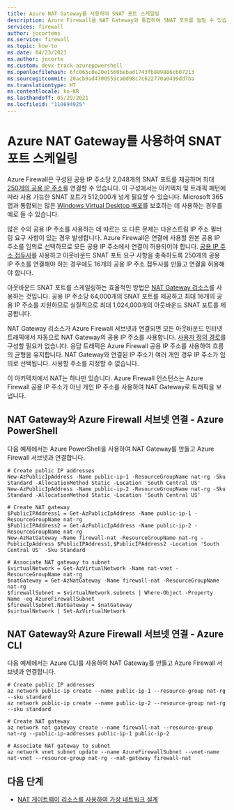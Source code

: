 ```yaml
---
title: Azure NAT Gateway를 사용하여 SNAT 포트 스케일링
description: Azure Firewall을 NAT Gateway와 통합하여 SNAT 포트를 늘릴 수 있습니다.
services: firewall
author: jocortems
ms.service: firewall
ms.topic: how-to
ms.date: 04/23/2021
ms.author: jocorte
ms.custom: devx-track-azurepowershell
ms.openlocfilehash: 6fc065c0e20e1560bebad1743fb889886cb07213
ms.sourcegitcommit: 20acb9ad4700559ca0d98c7c622770a0499dd7ba
ms.translationtype: HT
ms.contentlocale: ko-KR
ms.lasthandoff: 05/29/2021
ms.locfileid: "110694925"
---
```

# <a name="scale-snat-ports-with-azure-nat-gateway"></a>Azure NAT Gateway를 사용하여 SNAT 포트 스케일링

Azure Firewall은 구성된 공용 IP 주소당 2,048개의 SNAT 포트를 제공하며 최대 [250개의 공용 IP 주소](./deploy-multi-public-ip-powershell.md)를 연결할 수 있습니다. 이 구성에서는 아키텍처 및 트래픽 패턴에 따라 사용 가능한 SNAT 포트가 512,000개 넘게 필요할 수 있습니다. Microsoft 365 앱과 통합되는 많은 [Windows Virtual Desktop 배포](./protect-windows-virtual-desktop.md)를 보호하는 데 사용하는 경우를 예로 들 수 있습니다.

많은 수의 공용 IP 주소를 사용하는 데 따르는 또 다른 문제는 다운스트림 IP 주소 필터링 요구 사항이 있는 경우 발생합니다. Azure Firewall은 연결에 사용할 원본 공용 IP 주소를 임의로 선택하므로 모든 공용 IP 주소에서 연결이 허용되어야 합니다. [공용 IP 주소 접두사](../virtual-network/public-ip-address-prefix.md)를 사용하고 아웃바운드 SNAT 포트 요구 사항을 충족하도록 250개의 공용 IP 주소를 연결해야 하는 경우에도 16개의 공용 IP 주소 접두사를 만들고 연결을 허용해야 합니다.

아웃바운드 SNAT 포트를 스케일링하는 효율적인 방법은 [NAT Gateway 리소스](../virtual-network/nat-overview.md)를 사용하는 것입니다. 공용 IP 주소당 64,000개의 SNAT 포트를 제공하고 최대 16개의 공용 IP 주소를 지원하므로 실질적으로 최대 1,024,000개의 아웃바운드 SNAT 포트를 제공합니다.

NAT Gateway 리소스가 Azure Firewall 서브넷과 연결되면 모든 아웃바운드 인터넷 트래픽에서 자동으로 NAT Gateway의 공용 IP 주소를 사용합니다. [사용자 정의 경로](../virtual-network/tutorial-create-route-table-portal.md)를 구성할 필요가 없습니다. 응답 트래픽은 Azure Firewall 공용 IP 주소를 사용하여 흐름의 균형을 유지합니다. NAT Gateway와 연결된 IP 주소가 여러 개인 경우 IP 주소가 임의로 선택됩니다. 사용할 주소를 지정할 수 없습니다.

이 아키텍처에서 NAT는 하나만 있습니다. Azure Firewall 인스턴스는 Azure Firewall 공용 IP 주소가 아닌 개인 IP 주소를 사용하여 NAT Gateway로 트래픽을 보냅니다.

## <a name="associate-nat-gateway-with-azure-firewall-subnet---azure-powershell"></a>NAT Gateway와 Azure Firewall 서브넷 연결 - Azure PowerShell

다음 예제에서는 Azure PowerShell을 사용하여 NAT Gateway를 만들고 Azure Firewall 서브넷과 연결합니다.

```azurepowershell-interactive
# Create public IP addresses
New-AzPublicIpAddress -Name public-ip-1 -ResourceGroupName nat-rg -Sku Standard -AllocationMethod Static -Location 'South Central US'
New-AzPublicIpAddress -Name public-ip-2 -ResourceGroupName nat-rg -Sku Standard -AllocationMethod Static -Location 'South Central US'

# Create NAT gateway
$PublicIPAddress1 = Get-AzPublicIpAddress -Name public-ip-1 -ResourceGroupName nat-rg
$PublicIPAddress2 = Get-AzPublicIpAddress -Name public-ip-2 -ResourceGroupName nat-rg
New-AzNatGateway -Name firewall-nat -ResourceGroupName nat-rg -PublicIpAddress $PublicIPAddress1,$PublicIPAddress2 -Location 'South Central US' -Sku Standard

# Associate NAT gateway to subnet
$virtualNetwork = Get-AzVirtualNetwork -Name nat-vnet -ResourceGroupName nat-rg
$natGateway = Get-AzNatGateway -Name firewall-nat -ResourceGroupName nat-rg
$firewallSubnet = $virtualNetwork.subnets | Where-Object -Property Name -eq AzureFirewallSubnet
$firewallSubnet.NatGateway = $natGateway
$virtualNetwork | Set-AzVirtualNetwork
```

## <a name="associate-nat-gateway-with-azure-firewall-subnet---azure-cli"></a>NAT Gateway와 Azure Firewall 서브넷 연결 - Azure CLI

다음 예제에서는 Azure CLI를 사용하여 NAT Gateway를 만들고 Azure Firewall 서브넷과 연결합니다.

```azurecli-interactive
# Create public IP addresses
az network public-ip create --name public-ip-1 --resource-group nat-rg --sku standard
az network public-ip create --name public-ip-2 --resource-group nat-rg --sku standard

# Create NAT gateway
az network nat gateway create --name firewall-nat --resource-group nat-rg --public-ip-addresses public-ip-1 public-ip-2

# Associate NAT gateway to subnet
az network vnet subnet update --name AzureFirewallSubnet --vnet-name nat-vnet --resource-group nat-rg --nat-gateway firewall-nat
```

## <a name="next-steps"></a>다음 단계

- [NAT 게이트웨이 리소스를 사용하여 가상 네트워크 설계](../virtual-network/nat-gateway-resource.md)
